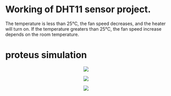 
# Working of DHT11 sensor project.
The temperature is less than 25°C, the fan speed decreases, and the heater will turn on. If the temperature greaters than 25°C, the fan speed increase depends on the room temperature.

# proteus simulation
<p align="center">
	<img src="./Assets/Screenshot_20221125_064954.png" />
  <p align="center">
	<img src="./Assets/Screenshot_20221125_065050.png" />
  <p align="center">
	<img src="./Assets/Screenshot_20221125_065136.png" />
